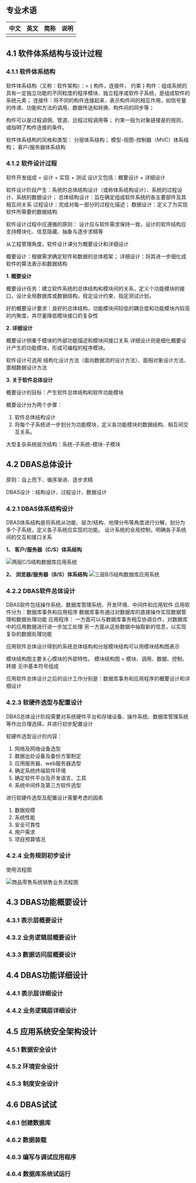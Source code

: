 ## 专业术语

| 中文 | 英文 | 简称 | 说明 |
| --- | --- | --- | --- |
|  |  |  |  |

## 4.1 软件体系结构与设计过程

### 4.1.1 软件体系结构

软件体系结构（又称：软件架构）：= { 构件，连接件， 约束 }
构件：组成系统的具有一定独立功能的不同粒度的程序模块、独立程序或软件子系统，是组成软件的系统元素；
连接件：将不同的构件连接起来，表示构件间的相互作用，如信号量的传递、功能和方法的调用、数据传送和转换、构件间的同步等；

构件可以是过程调佣、管道、远程过程调用等；
约束一般为对象链接是的规则，或指明了构件连接的条件。


软件体系结构的风格和类型：
分层体系结构；
模型-视图-控制器（MVC）体系结构；
客户/服务器体系结构

### 4.1.2 软件设计过程

软件开发组成 = 设计 + 实现 + 测试
设计又包括：概要设计 + 详细设计

软件设计阶段产生：系统的总体结构设计（或称体系结构设计）、系统的过程设计、系统的数据设计；
总体结构设计：旨在确定组成软件系统的各主要部件及其相互间关系
过程设计：完成对每一部分的过程化描述；
数据设计：定义了为实现软件所需要的数据结构

软件设计过程中应遵循的原则：
设计应与软件需求保持一致，设计的软件结构应支持模块化、信息隐藏、抽象与逐步求精等

从工程管理角度，软件设计课分为概要设计和详细设计

概要设计：根据需求确定软件和数据的总体框架；
详细设计：将其进一步细化成软件的算法表示和数据结构

**1. 概要设计**

概要设计任务：建立软件系统的总体结构和模块间的关系，定义个功能模块的接口，设计全局数据库或数据结构，规定设计约束，指定测试计划。

好的概要设计要求：良好的总体结构，功能模块间较低的耦合度和功能模块内较高的内聚度，并尽量降低模块接口的复杂性

**2. 详细设计**

概要设计侧重于模块的外部功能描述和模块间接口关系
详细设计则是细化概要设计产生的功能模块，形成可编程的程序模块。

软件设计可选用 结构化设计方法（面向数据流的设计方法）、面相对象设计方法、面相数据设计方法

**3. 关于软件总体设计**

概要设计的目标：产生软件总体结构和软件功能模块

概要设计分为两个步骤：
1. 软件总体结构设计
2. 将每个子系统进一步划分为功能模块，定义各功能模块的数据结构、相互间交互关系。

大型复杂系统层次结构：系统-子系统-模块-子模块


## 4.2 DBAS总体设计

原则：自上而下、循序渐进、逐步求精

DBAS设计：结构设计、过程设计、数据设计

### 4.2.1 DBAS体系结构设计

DBAS体系结构是将系统从功能、层次/结构、地理分布等角度进行分解，划分为多个子系统，定义各子系统应实现的功能。
设计系统的全局控制，明确各子系统间的交互和接口关系

**1、 客户/服务器（C/S）体系结构**

![两层C/S结构数据库应用系统](assets/4/1.jpg)

**2、 浏览器/服务器（B/S）体系结构**
![三层B/S结构数据库应用系统](assets/4/2.jpg)

### 4.2.2 DBAS软件总体设计

DBAS软件包括操作系统、数据库管理系统、开发环境、中间件和应用软件
应用软件分为：数据库事务和应用程序
数据库事务通过对数据库的直接操作实现数据管理和数据处理功能
应用程序：
一方面可以与数据库事务相互协调合作，对数据库中的应用数据进行进一步加工处理
另一方面从这些数据中抽取新的信息，以实现复杂的数据处理功能

应用软件总体设计得到的系统总体结构和分层模块结构可以用模块结构图表示

模块结构图主要关心模块的外部特性。
模块结构图 = 模块、调用、数据、控制、转接 无中基本符号组成

应用软件总体设计之后的设计工作分别是：数据库事务和应用程序的概要设计和详细设计

### 4.2.3 软硬件选型与配置设计

DBAS总体设计阶段需要对系统硬件平台和存储设备、操作系统、数据库管理系统等作出合理选择，并进行初步配置设计

软硬件选型设计的内容：
1. 网络及网络设备选型
2. 数据出处设备及备份方案制定
3. 应用服务器、web服务器选型
4. 确定系统终端软件环境
5. 确定软件平台及开发语言、工具
6. 系统中间件及第三方软件选型

进行软硬件选型及配置设计需要考虑的因素
1. 数据规模
2. 系统性能
3. 安全可靠性
4. 用户需求
5. 项目预算情况


### 4.2.4 业务规则初步设计

使用流程图

![商品零售系统销售业务流程图](assets/4/3.jpg)


## 4.3 DBAS功能概要设计

### 4.3.1 表示层概要设计

### 4.3.2 业务逻辑层概要设计 


### 4.3.3 数据访问层概要设计



## 4.4 DBAS功能详细设计

### 4.4.1 表示层详细设计

### 4.4.2 业务逻辑层详细设计



## 4.5 应用系统安全架构设计

### 4.5.1 数据安全设计

### 4.5.2 环境安全设计

### 4.5.3 制度安全设计

## 4.6 DBAS试试

### 4.6.1 创建数据库

### 4.6.2 数据装载

### 4.6.3 编写与调试应用程序

### 4.6.4 数据库系统试运行

